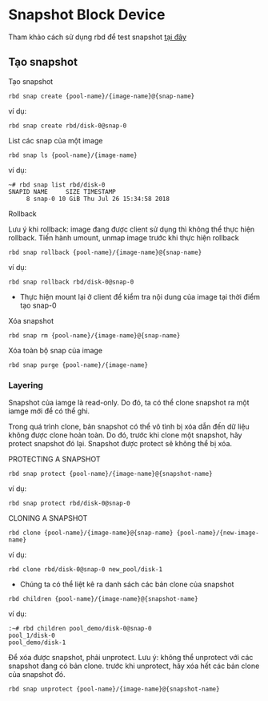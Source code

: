 # Snapshot Block Device
Tham khảo cách sử dụng rbd để test snapshot [tại đây](./client_use_rbd.md)

## Tạo snapshot
Tạo snapshot

```
rbd snap create {pool-name}/{image-name}@{snap-name}
```

ví dụ:

```
rbd snap create rbd/disk-0@snap-0
```

List các snap của một image

```
rbd snap ls {pool-name}/{image-name}
```

ví dụ:

```
~# rbd snap list rbd/disk-0
SNAPID NAME     SIZE TIMESTAMP  
     8 snap-0 10 GiB Thu Jul 26 15:34:58 2018
```

Rollback

Lưu ý khi rollback: image đang được client sử dụng thì không thể thực hiện rollback. Tiến hành umount, unmap image trước khi thực hiện rollback

```
rbd snap rollback {pool-name}/{image-name}@{snap-name}
```

ví dụ:

```
rbd snap rollback rbd/disk-0@snap-0
```

- Thực hiện mount lại ở client để kiểm tra nội dung của image tại thời điểm tạo snap-0

Xóa snapshot

```
rbd snap rm {pool-name}/{image-name}@{snap-name}
```

Xóa toàn bộ snap của image

```
rbd snap purge {pool-name}/{image-name}
```

### Layering
Snapshot của iamge là read-only. Do đó, ta có thể clone snapshot ra một iamge mới để có thể ghi.

Trong quá trình clone, bản snapshot có thể vô tình bị xóa dẫn đến dữ liệu không được clone hoàn toàn. Do đó, trước khi clone một snapshot, hãy protect snapshot đó lại. Snapshot được protect sẽ không thể bị xóa.

PROTECTING A SNAPSHOT

```
rbd snap protect {pool-name}/{image-name}@{snapshot-name}
```

ví dụ:

```
rbd snap protect rbd/disk-0@snap-0
```

CLONING A SNAPSHOT

```
rbd clone {pool-name}/{image-name}@{snap-name} {pool-name}/{new-image-name}
```

ví dụ:

```
rbd clone rbd/disk-0@snap-0 new_pool/disk-1
```

- Chúng ta có thể liệt kê ra danh sách các bản clone của snapshot

```
rbd children {pool-name}/{image-name}@{snapshot-name}
```

ví dụ:

```
:~# rbd children pool_demo/disk-0@snap-0
pool_1/disk-0
pool_demo/disk-1
```

Để xóa được snapshot, phải unprotect. Lưu ý: không thể unprotect với các snapshot đang có bản clone. trước khi unprotect, hãy xóa hết các bản clone của snapshot đó.

```
rbd snap unprotect {pool-name}/{image-name}@{snapshot-name}
```
